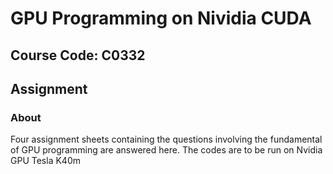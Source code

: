 # GPU Programming on Nividia CUDA
## Course Code: C0332
## Assignment

### About

Four assignment sheets containing the questions involving the fundamental of GPU programming are answered here.
The codes are to be run on Nvidia GPU Tesla K40m
